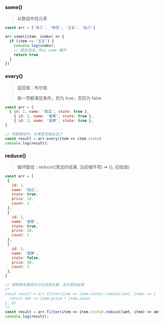 ### some()

> 从数组中找元素

```js
const arr = ['张三', '李四', '王五', '赵六']

arr.some((item, index) => {
  if (item == '王五') {
    console.log(index);
    // 固定语法，终止 some 循环
    return true
  }
})
```

### every()

>返回值：布尔值
>
>每一项都满足条件，则为 true，否则为 false

```js
const arr = [
  { id: 1, name: '西瓜', state: true },
	{ id: 2, name: '香蕉', state: true },
	{ id: 3, name: '菠萝', state: true },
]

// 判断数组中，水果是否被全选了
const result = arr.every(item => item.state)
console.log(result);
```

### reduce()

>循环数组：reduce((累加的结果, 当前循环项) => {}, 初始值)

```js
const arr = [
 {
   id: 1,
   name: '西瓜',
   state: true,
   price: 10,
   count: 1
 },
 {
   id: 2,
   name: '香蕉',
   state: true,
   price: 20,
   count: 2
 },
 {
   id: 3,
   name: '菠萝',
   state: false,
   price: 30,
   count: 3
 },
]

// 把购物车数组中已勾选的水果，总价累加起来
/*
const result = arr.filter(item => item.state).reduce((amt, item) => {
  return amt += item.price * item.count
}, 0)
*/
const result = arr.filter(item => item.state).reduce((amt, item) => amt += item.price * item.count, 0)
console.log(result);
```

